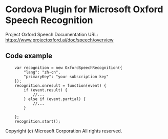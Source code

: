 # Cordova Plugin for Microsoft Oxford Speech Recognition

Project Oxford Speech Documentation URL: https://www.projectoxford.ai/doc/speech/overview

Code example
------------
```
    var recognition = new OxfordSpeechRecognition({
        "lang": "zh-cn",
        "primaryKey": "your subscription key"
    });
    recognition.onresult = function(event) {
        if (event.result) {
            //...
        } else if (event.partial) {
            //...
        }
        
    };
    recognition.start();
```

Copyright (c) Microsoft Corporation
All rights reserved. 
